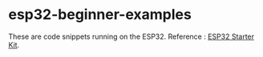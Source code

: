 # esp32-beginner-examples
These are code snippets running on the ESP32.
Reference : [ESP32 Starter Kit](https://docs.sunfounder.com/projects/esp32-starter-kit/en/latest/arduino/for_arduino_user.html).